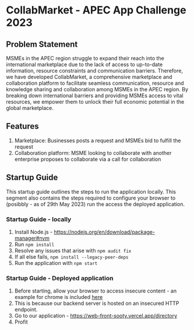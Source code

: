 
# CollabMarket - APEC App Challenge 2023

## Problem Statement

MSMEs in the APEC region struggle to expand their reach into the international marketplace due to the lack of access to up-to-date information, resource constraints and communication barriers. Therefore, we have developed CollabMarket, a comprehensive marketplace and collaboration platform to facilitate seamless communication, resource and knowledge sharing and collaboration among MSMEs in the APEC region. By breaking down international barriers and providing MSMEs access to  vital resources, we empower them to unlock their full economic potential in the global marketplace. 

## Features

1. Marketplace: Businesses posts a request and MSMEs bid to fulfill the request 
2. Collaboration platform: MSME looking to collaborate with another enterprise proposes to collaborate via a call for collaboration

## Startup Guide

This startup guide outlines the steps to run the application locally. This segment also contains the steps required to configure your browser to (posibbly - as of 29th May 2023) run the access the deployed application.

### Startup Guide - locally

1. Install Node.js - https://nodejs.org/en/download/package-manager#nvm
2. Run `npm install`
3. Resolve any issues that arise with  `npm audit fix`
4. If all else fails, `npm install --legacy-peer-deps`
5. Run the application with `npm start`

### Startup Guide - Deployed application

1. Before starting, allow your browser to access insecure content - an example for chrome is included [here](https://superuser.com/questions/487748/how-to-allow-chrome-browser-to-load-insecure-content)
2. This is because our backend server is hosted on an insecured HTTP endpoint.
3. Go to our application - https://web-front-sooty.vercel.app/directory
4. Profit



